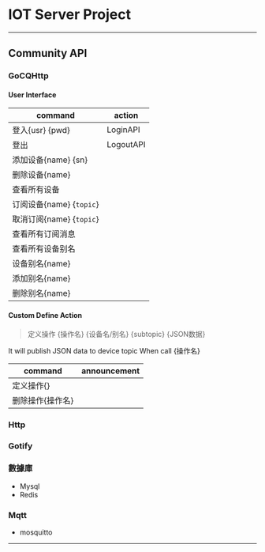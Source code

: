 # IOT Server Project

---

## Community API

### GoCQHttp

#### User Interface

[//]: # (TODO)

| command           | action    |
|-------------------|-----------|
| 登入{usr} {pwd}     | LoginAPI  |
| 登出                | LogoutAPI |
| 添加设备{name} {sn}   |           |
| 删除设备{name}        |           |
| 查看所有设备            |           |
| 订阅设备{name} {`topic`} |           |
| 取消订阅{name} {`topic`} |           |
| 查看所有订阅消息          |           |
| 查看所有设备别名          |           |
| 设备别名{name}        |           |
| 添加别名{name}        |           |
| 删除别名{name}        |           |

#### Custom Define Action

> 定义操作 {操作名} {设备名/别名} {subtopic} {JSON数据}

It will publish JSON data to device topic When call {操作名}

| command   | announcement |
|-----------|--------------|
| 定义操作{}    |              |
| 删除操作{操作名} |              |

### Http

### Gotify

### 數據庫

* Mysql
* Redis

### Mqtt

* mosquitto

---
